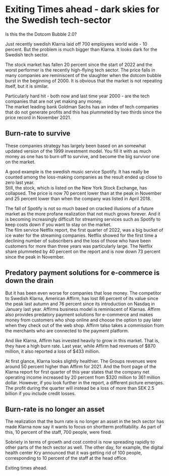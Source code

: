 # Exiting Times ahead - dark skies for the Swedish tech-sector

Is this the the Dotcom Bubble 2.0?

Just recently swedish Klarna laid off 700 employees world wide - 10 percent. But the problem is much bigger than Klarna. It looks dark for the Swedish tech sector.

The stock market has fallen 20 percent since the start of 2022 and the worst performer is the recently high-flying tech sector.
The price falls in many companies are reminiscent of the slaughter when the dotcom bubble burst in the beginning of 2000.
It is obvious that the market is not repeating itself, but it is similar.

Particularly hard hit - both now and last time year 2000 - are the tech companies that are not yet making any money.
<br>
The market leading bank Goldman Sachs has an index of tech companies that do not generate profits and this has plummeted by two thirds since the price record in November 2021.

## Burn-rate to survive
These companies strategy has largely been based on an somewhat updated version of the 1999 investment model. You fill it with as much money as one has to burn off to survive, and become the big survivor one on the market.

A good example is the swedish music service Spotify. It has really be counted among the loss-making companies as the result ended up close to zero last year. 
<br>
Still, the stock, which is listed on the New York Stock Exchange, has collapsed. The price is now 70 percent lower than at the peak in November and 25 percent lower than when the company was listed in April 2018.

The fall of Spotify is not so much based on cracked illusions of a future market as the more profane realization that not much grows forever. And it is becoming increasingly difficult for streaming services such as Spotify to keep costs down if you want to stay on the market.
<br>
The film service Netflix report, the first quarter of 2022, was a big bucket of ice water for the streaming companies. Netflix showed for the first time
a declining number of subscribers and the loss of those who have been customers for more than three years was particularly large. The Netflix share plummeted by 40 percent on the report and is now down 73 percent since the peak in November.

## Predatory payment solutions for e-commerce is down the drain
But it has been even worse for companies that lose money. The competitor to Swedish Klarna, American Affirm, has lost 86 percent of its value since the peak last autumn and 76 percent since its introduction on Nasdaq in January last year. Affirms business model is reminiscent of Klarnas. Affirm also provides predatory payment solutions for e-commerce and makes money from customers who shop online and choose the option  to pay later when they check out of the web shop. Affirm talso takes a commission from the merchants who are connected to the payment platform.

And like Klarna, Affirm has invested heavily to grow in this market. That is, they have a high burn rate. Last year, while Affirm had revenues of $870 million, it also reported a loss of $433 million.

At first glance, Klarna looks slightly healthier. The Groups revenues were around 50 percent higher than Affirm for 2021. And the front page of the Klarna report for  first quarter of this year states that the company net operating income increased by 20 percent from $320 million to 361 million dollar. 
However, if you look further in the report, a different picture emerges. The profit during the quarter will instead be a loss of more than SEK 2.5 billion if you include credit losses.

## Burn-rate is no longer an asset
The realization that the burn rate is no longer an asset in the tech sector has made Klarna now say it wants to focus on shortterm profitability. As part of this, 10 percent of the staff, 700 people, were fired.

Sobriety in terms of growth and cost control is now spreading rapidly to other parts of the tech sector as well. The other day, for example, the digital health center Kry announced that it was getting rid of 100 people, corresponding to 10 percent of the staff at the head office.

Exiting times ahead.
